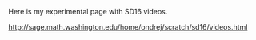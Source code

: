 Here is my experimental page with SD16 videos.

http://sage.math.washington.edu/home/ondrej/scratch/sd16/videos.html
